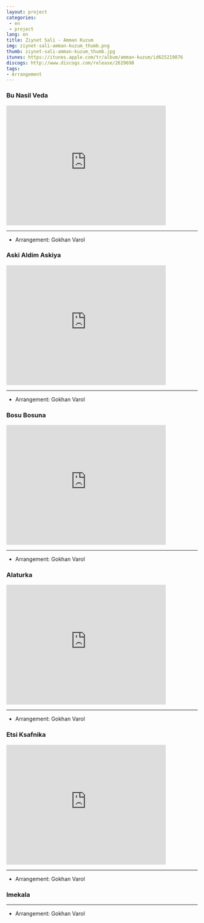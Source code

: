 ```yaml
---
layout: project
categories:
 - en
 - project
lang: en
title: Ziynet Sali - Amman Kuzum
img: ziynet-sali-amman-kuzum_thumb.png
thumb: ziynet-sali-amman-kuzum_thumb.jpg
itunes: https://itunes.apple.com/tr/album/amman-kuzum/id625219876
discogs: http://www.discogs.com/release/2629698
tags: 
- Arrangement
---
```


### Bu Nasil Veda 

<div class="embed-responsive embed-responsive-16by9">
  <iframe width="420" height="315" src="https://www.youtube.com/embed/x73Q05V6ALk" frameborder="0" allowfullscreen></iframe>
</div>

---
- Arrangement: Gokhan Varol

### Aski Aldim Askiya

<div class="embed-responsive embed-responsive-16by9">
  <iframe width="420" height="315" src="https://www.youtube.com/embed/qLcXI68FB1w" frameborder="0" allowfullscreen></iframe>
</div>

---
- Arrangement: Gokhan Varol

### Bosu Bosuna 

<div class="embed-responsive embed-responsive-16by9">
  <iframe width="420" height="315" src="https://www.youtube.com/embed/MtjhycFDZDY" frameborder="0" allowfullscreen></iframe>
</div>

---
- Arrangement: Gokhan Varol

### Alaturka

<div class="embed-responsive embed-responsive-16by9">
  <iframe width="420" height="315" src="https://www.youtube.com/embed/diqDdsnGnW8" frameborder="0" allowfullscreen></iframe>
</div>

---
- Arrangement: Gokhan Varol

### Etsi Ksafnika  

<div class="embed-responsive embed-responsive-16by9">
  <iframe width="420" height="315" src="https://www.youtube.com/embed/A8hC-G8fSNQ" frameborder="0" allowfullscreen></iframe>
</div>

---
- Arrangement: Gokhan Varol

### Imekala

---
- Arrangement: Gokhan Varol
